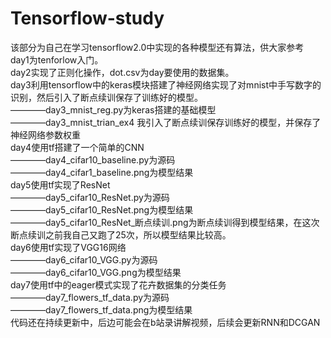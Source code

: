 # Tensorflow-study
该部分为自己在学习tensorflow2.0中实现的各种模型还有算法，供大家参考  
day1为tenforlow入门。  
day2实现了正则化操作，dot.csv为day要使用的数据集。  
day3利用tensorflow中的keras模块搭建了神经网络实现了对mnist中手写数字的识别，然后引入了断点续训保存了训练好的模型。  
————day3_mnist_reg.py为keras搭建的基础模型  
————day3_mnist_trian_ex4 我引入了断点续训保存训练好的模型，并保存了神经网络参数权重  
day4使用tf搭建了一个简单的CNN  
————day4_cifar10_baseline.py为源码  
————day4_cifar1_baseline.png为模型结果  
day5使用tf实现了ResNet  
————day5_cifar10_ResNet.py为源码  
————day5_cifar10_ResNet.png为模型结果  
————day5_cifar10_ResNet_断点续训.png为断点续训得到模型结果，在这次断点续训之前我自己又跑了25次，所以模型结果比较高。  
day6使用tf实现了VGG16网络  
————day6_cifar10_VGG.py为源码  
————day6_cifar10_VGG.png为模型结果  
day7使用tf中的eager模式实现了花卉数据集的分类任务  
————day7_flowers_tf_data.py为源码  
————day7_flowers_tf_data.png为模型结果  
代码还在持续更新中，后边可能会在b站录讲解视频，后续会更新RNN和DCGAN  

